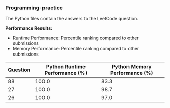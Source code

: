 
### Programming-practice

The Python files contain the answers to the LeetCode question.

**Performance Results:**
- Runtime Performance: Percentile ranking compared to other submissions
- Memory Performance: Percentile ranking compared to other submissions

| Question | Python Runtime Performance (%) | Python Memory Performance (%) |
| --- | --- | --- |
| 88 | 100.0 | 83.3 |
| 27 | 100.0 | 98.7 |
| 26 | 100.0 | 97.0 |
